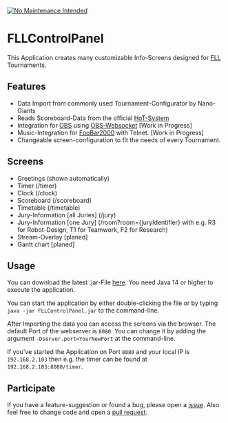 [![No Maintenance Intended](http://unmaintained.tech/badge.svg)](http://unmaintained.tech/)

# FLLControlPanel

This Application creates many customizable Info-Screens designed for [FLL](https://www.first-lego-league.org/en/challenge/home.html) Tournaments.

## Features

- Data Import from commonly used Tournament-Configurator by Nano-Giants
- Reads Scoreboard-Data from the official [HoT-System](https://et.hands-on-technology.de)
- Integration for [OBS](https://obsproject.com/) using [OBS-Websocket](https://obsproject.com/forum/resources/obs-websocket-remote-control-obs-studio-from-websockets.466/) [Work in Progress]
- Music-Integration for [FooBar2000](https://www.foobar2000.org/) with Telnet. [Work in Progress]
- Changeable screen-configuration to fit the needs of every Tournament.

## Screens

- Greetings (shown automatically)
- Timer (/timer)
- Clock (/clock)
- Scoreboard (/scoreboard)
- Timetable (/timetable)
- Jury-Information [all Juries] (/jury)
- Jury-Information [one Jury] (/room?room={juryIdentifier} with e.g. R3 for Robot-Design, T1 for Teamwork, F2 for Research)
- Stream-Overlay [planed]
- Gantt chart [planed]

<!-- ## Screenshots -->
  

## Usage

You can download the latest .jar-File [here](https://github.com/Strohgelaender/FLLControlPanel/releases). 
You need Java 14 or higher to execute the application.

You can start the application by either double-clicking the file or by typing `java -jar FLLControlPanel.jar` to the command-line. 

After Importing the data you can access the screens via the browser. 
The default Port of the webserver is `8080`. You can change it by adding the argument `-Dserver.port=YourNewPort` at the command-line.

If you've started the Application on Port `8080` and your local IP is `192.168.2.103` then e.g. the timer can be found at `192.168.2.103:8080/timer`.

## Participate

If you have a feature-suggestion or found a bug, please open a [issue](https://github.com/Strohgelaender/FLLControlPanel/issues).
Also feel free to change code and open a [pull request](https://github.com/Strohgelaender/FLLControlPanel/pulls).

